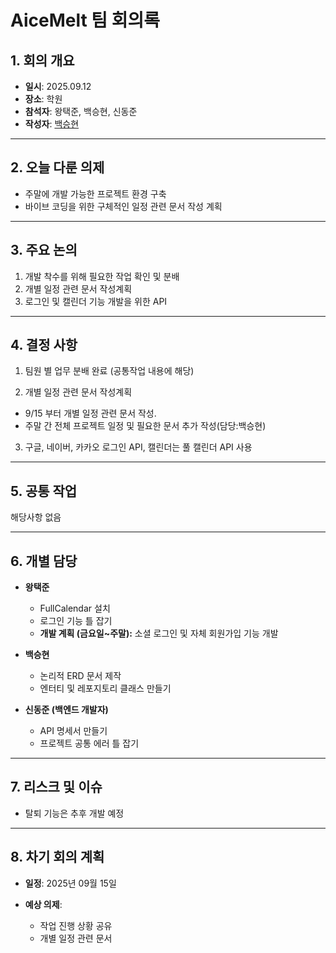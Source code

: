 # AiceMelt 팀 회의록

## 1. 회의 개요

* **일시**: 2025.09.12
* **장소**: 학원
* **참석자**: 왕택준, 백승현, 신동준
* **작성자**: [백승현](https://github.com/Sirosho)

---

## 2. 오늘 다룬 의제

* 주말에 개발 가능한 프로젝트 환경 구축 
* 바이브 코딩을 위한 구체적인 일정 관련 문서 작성 계획


---

## 3. 주요 논의

1. 개발 착수를 위해 필요한 작업 확인 및 분배
2. 개별 일정 관련 문서 작성계획
3. 로그인 및 캘린더 기능 개발을 위한 API


---

## 4. 결정 사항

1. 팀원 별 업무 분배 완료 (공통작업 내용에 해당)

2. 개별 일정 관련 문서 작성계획

 - 9/15 부터 개별 일정 관련 문서 작성.
 - 주말 간 전체 프로젝트 일정 및 필요한 문서 추가 작성(담당:백승현)

3. 구글, 네이버, 카카오 로그인 API, 캘린더는 풀 캘린더 API 사용

---

## 5. 공통 작업

해당사항 없음

---

## 6. 개별 담당

* **왕택준**
    * FullCalendar 설치
    * 로그인 기능 틀 잡기
    * **개발 계획 (금요일~주말):** 소셜 로그인 및 자체 회원가입 기능 개발

* **백승현**
    * 논리적 ERD 문서 제작
    * 엔터티 및 레포지토리 클래스 만들기

* **신동준 (백엔드 개발자)**
    * API 명세서 만들기
    * 프로젝트 공통 에러 틀 잡기

---

## 7. 리스크 및 이슈

* 탈퇴 기능은 추후 개발 예정

---

## 8. 차기 회의 계획

* **일정**: 2025년 09월 15일

* **예상 의제**:

    * 작업 진행 상황 공유
    * 개별 일정 관련 문서
